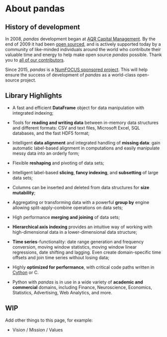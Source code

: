 # About pandas

## History of development

In 2008, _pandas_ development began at [AQR Capital Management](http://www.aqr.com).
By the end of 2009 it had been [open sourced](http://en.wikipedia.org/wiki/Open_source),
and is actively supported today by a community of like-minded individuals around the world who
contribute their valuable time and energy to help make open source _pandas_
possible. Thank you to [all of our contributors](team.html).

Since 2015, _pandas_ is a [NumFOCUS sponsored project](https://numfocus.org/sponsored-projects).
This will help ensure the success of development of _pandas_ as a world-class open-source project.

## Library Highlights

- A fast and efficient **DataFrame** object for data manipulation with
  integrated indexing;

- Tools for **reading and writing data** between in-memory data structures and
  different formats: CSV and text files, Microsoft Excel, SQL databases, and
  the fast HDF5 format;

- Intelligent **data alignment** and integrated handling of **missing data**:
  gain automatic label-based alignment in computations and easily manipulate
  messy data into an orderly form;

- Flexible **reshaping** and pivoting of data sets;

- Intelligent label-based **slicing**, **fancy indexing**, and **subsetting**
  of large data sets;

- Columns can be inserted and deleted from data structures for **size
  mutability**;

- Aggregating or transforming data with a powerful **group by** engine
  allowing split-apply-combine operations on data sets;

- High performance **merging and joining** of data sets;

- **Hierarchical axis indexing** provides an intuitive way of working with
  high-dimensional data in a lower-dimensional data structure;

- **Time series**-functionality: date range generation and frequency
  conversion, moving window statistics, moving window linear regressions, date
  shifting and lagging. Even create domain-specific time offsets and join time
  series without losing data;

- Highly **optimized for performance**, with critical code paths written in
  [Cython](http://www.cython.org/) or C.

- Python with *pandas* is in use in a wide variety of **academic and
  commercial** domains, including Finance, Neuroscience, Economics,
  Statistics, Advertising, Web Analytics, and more.

## WIP

Add other things to this page, for example:

- Vision / Mission / Values

